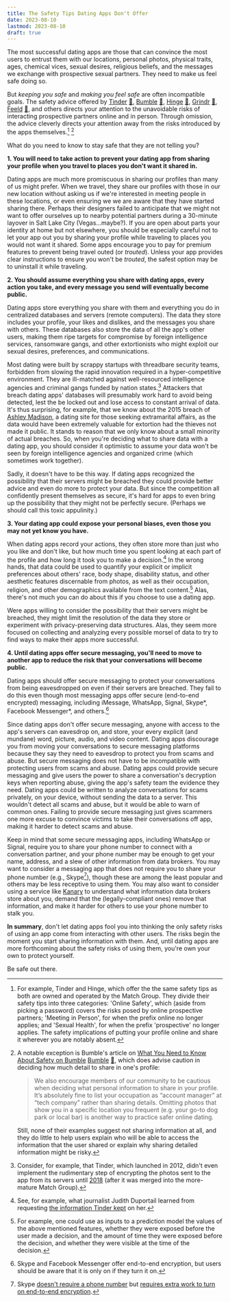 ```yaml
---
title: The Safety Tips Dating Apps Don't Offer
date: 2023-08-10
lastmod: 2023-08-10
draft: true
---
```


The most successful dating apps are those that can convince the most users to entrust them with our locations, personal photos, physical traits, ages, chemical vices, sexual desires, religious beliefs, and the messages we exchange with prospective sexual partners. They need to make us feel safe doing so.

But *keeping you safe* and *making you feel safe* are often incompatible goals. The safety advice offered by [Tinder](https://policies.tinder.com/safety/intl/en/) [📄](dating-tips-archived-2023-08-10/tinder.jpeg), [Bumble](https://bumble.com/en-us/the-buzz/safety) [📄](dating-tips-archived-2023-08-10/bumble.jpeg), [Hinge](https://hingeapp.zendesk.com/hc/en-us/articles/360007194774-Safe-Dating-Advice) [📄](dating-tips-archived-2023-08-10/hinge.jpeg), [Grindr](https://help.grindr.com/hc/en-us/articles/1500009290262-Safety-tips) [📄](dating-tips-archived-2023-08-10/grindr.jpeg), [Feeld](https://support.feeld.co/hc/en-gb/articles/9406785773084-What-do-I-do-if-someone-asks-me-to-continue-the-conversation-in-a-different-app-) [📄](dating-tips-archived-2023-08-10/feeld.jpeg), and others directs your attention to the unavoidable risks of interacting prospective partners online and in person. Through omission, the advice cleverly directs your attention away from the risks introduced by the apps themselves.[^tinder-hinge-safety-tips] [^safety-tips-bumble]

What do you need to know to stay safe that they are not telling you?


**1. You will need to take action to prevent your dating app from sharing your profile when you travel to places you don't want it shared in.**

Dating apps are much more promiscuous in sharing our profiles than many of us might prefer. When we travel, they share our profiles with those in our new location without asking us if we're interested in meeting people in these locations, or even ensuring we we are aware that they have started sharing there. Perhaps their designers failed to anticipate that we might not want to offer ourselves up to nearby potential partners during a 30-minute layover in Salt Lake City (Vegas…maybe?). If you are open about parts your identity at home but not elsewhere, you should be especially careful not to let your app out you by sharing your profile while traveling to places you would not want it shared. Some apps encourage you to pay for premium features to prevent being travel outed (or *trouted*). Unless your app provides clear instructions to ensure you won't be *trouted*, the safest option may be to uninstall it while traveling.

**2. You should assume everything you share with dating apps, every action you take, and every message you send will eventually become public.**

Dating apps store everything you share with them and everything you do in centralized databases and servers (remote computers). The data they store includes your profile, your likes and dislikes, and the messages you share with others. These databases also store the data of all the app's other users, making them ripe targets for compromise by foreign intelligence services, ransomware gangs, and other extortionists who might exploit our sexual desires, preferences, and communications.

Most dating were built by scrappy startups with threadbare security teams, forbidden from slowing the rapid innovation required in a hyper-competitive environment. They are ill-matched against well-resourced intelligence agencies and criminal gangs funded by nation states.[^security-priorities-at-tinder] Attackers that breach dating apps' databases will presumably work hard to avoid being detected, lest the be locked out and lose access to constant arrival of data. It's thus surprising, for example, that we know about the 2015 breach of [Ashley Madison](https://en.wikipedia.org/wiki/Ashley_Madison_data_breach), a dating site for those seeking extramarital affairs, as the data would have been extremely valuable for extortion had the thieves not made it public. It stands to reason that we only know about a small minority of actual breaches. So, when you're deciding what to share data with a dating app, you should consider it optimistic to assume your data won't be seen by foreign intelligence agencies and organized crime (which sometimes work together).

[^security-priorities-at-tinder]: Consider, for example, that Tinder, which launched in 2012, didn't even implement the rudimentary step of encrypting the photos sent to the app from its servers until [2018](https://www.theverge.com/2018/6/29/17519234/tinder-encrypted-profile-photos-senator-ron-wyden) (after it was merged into the more-mature Match Group).

Sadly, it doesn't have to be this way. If dating apps recognized the possibility that their servers might be breached they could provide better advice and even do more to protect your data. But since the competition all confidently present themselves as secure, it's hard for apps to even bring up the possibility that they might not be perfectly secure. (Perhaps we should call this toxic appulinity.)

**3. Your dating app could expose your personal biases, even those you may not yet know you have.**

When dating apps record your actions, they often store more than just who you like and don't like, but how much time you spent looking at each part of the profile and how long it took you to make a decision.[^dating-app-records] In the wrong hands, that data could be used to quantify your explicit or implicit preferences about others' race, body shape, disability status, and other aesthetic features discernable from photos, as well as their occupation, religion, and other demographics available from the text content.[^implicit-association-test] Alas, there's not much you can do about this if you choose to use a dating app.

Were apps willing to consider the possibility that their servers might be breached, they might limit the resolution of the data they store or experiment with privacy-preserving data structures. Alas, they seem more focused on collecting and analyzing every possible morsel of data to try to find ways to make their apps more successful.

**4. Until dating apps offer secure messaging, you'll need to move to another app to reduce the risk that your conversations will become public.**

Dating apps should offer secure messaging to protect your conversations from being eavesdropped on even if their servers are breached. They fail to do this even though most messaging apps offer secure (end-to-end encrypted) messaging, including iMessage, WhatsApp, Signal, Skype*, Facebook Messenger*, and others.[^e2e-optional]

[^e2e-optional]: Skype and Facebook Messenger offer end-to-end encryption, but users should be aware that it is only on if they turn it on.

Since dating apps don't offer secure messaging, anyone with access to the app's servers can eavesdrop on, and store, your every explicit (and mundane) word, picture, audio, and video content. Dating apps discourage you from moving your conversations to secure messaging platforms because they say they need to eavesdrop to protect you from scams and abuse. But secure messaging does not have to be incompatible with protecting users from scams and abuse. Dating apps could provide secure messaging and give users the power to share a conversation's decryption keys when reporting abuse, giving the app's safety team the evidence they need. Dating apps could be written to analyze conversations for scams privately, on your device, without sending the data to a server. This wouldn't detect all scams and abuse, but it would be able to warn of common ones. Failing to provide secure messaging just gives scammers one more excuse to convince victims to take their conversations off app, making it harder to detect scams and abuse.

Keep in mind that some secure messaging apps, including WhatsApp or Signal, require you to share your phone number to connect with a conversation partner, and your phone number may be enough to get your name, address, and a slew of other information from data brokers. You may want to consider a messaging app that does not require you to share your phone number (e.g., Skype[^skype]), though these are among the least popular and others may be less receptive to using them.  You may also want to consider using a service like [Kanary](https://www.kanary.com/) to understand what information data brokers store about you, demand that the (legally-compliant ones) remove that information, and make it harder for others to use your phone number to stalk you.

[^skype]: Skype [doesn't require a phone number](https://support.skype.com/en/faq/FA34942/how-are-my-contact-details-used-in-skype) but [requires extra work to turn on end-to-end encryption](https://support.skype.com/en/faq/FA34824/what-are-skype-private-conversations).



[^implicit-association-test]: For example, one could use as inputs to a prediction model the values of the above mentioned features, whether they were exposed before the user made a decision, and the amount of time they were exposed before the decision, and whether they were visible at the time of the decision.

**In summary**, don't let dating apps fool you into thinking the only safety risks of using an app come from interacting with other users. The risks begin the moment you start sharing information with them. And, until dating apps are more forthcoming about the safety risks of using them, you're own your own to protect yourself.

Be safe out there.

[^dating-app-records]: See, for example, what journalist Judith Duportail learned from requesting [the information Tinder kept](https://www.theguardian.com/technology/2017/sep/26/tinder-personal-data-dating-app-messages-hacked-sold) on her.


[^tinder-hinge-safety-tips]: For example, Tinder and Hinge, which offer the the same safety tips as both are owned and operated by the Match Group.
    They divide their safety tips into three categories: 'Online Safety', which (aside from picking a password) covers the risks posed by online prospective partners; 'Meeting in Person', for when the prefix online no longer applies; and 'Sexual Health', for when the prefix 'prospective' no longer applies. The safety implications of putting your profile online and share it wherever you are notably absent.

[^safety-tips-bumble]: A notable exception is Bumble's article on [What You Need to Know About Safety on Bumble](https://bumble.com/en-us/the-buzz/safety) [Bumble](https://bumble.com/en-us/the-buzz/safety) [📄](dating-tips-archived-2023-08-10/bumble.jpeg), which does advise caution in deciding how much detail to share in one's profile:
    > We also encourage members of our community to be cautious when deciding what personal information to share in your profile. It’s absolutely fine to list your occupation as “account manager” at “tech company” rather than sharing details. Omitting photos that show you in a specific location you frequent (e.g. your go-to dog park or local bar) is another way to practice safer online dating.
    
    Still, none of their examples suggest not sharing information at all, and they do little to help users explain who will be able to access the information that the user shared or explain why sharing detailed information might be risky.
